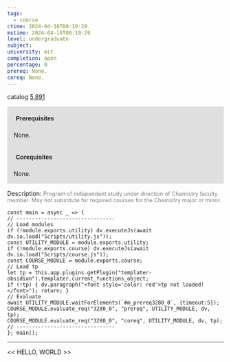 ```yaml
---
tags:
  - course
ctime: 2024-04-18T00:19:29
mstime: 2024-04-18T00:19:29
level: undergraduate
subject: 
university: mit
completion: open
percentage: 0
prereq: None.
coreq: None.
---
```


catalog [5.891](http://student.mit.edu/catalog/m5b.html#5.891)

<span style="display: block; padding: 15px; background-color: rgb(100, 100, 100, 0.2);"><font id="m_prereq3280_0" style="display: block; font-family: Arial, sans-serif; font-weight: bold; padding: 5px">Prerequisites</font><br><span id="prereq3280_0">None.</span></span>
<span style="display: block; padding: 15px; background-color: rgb(100, 100, 100, 0.2);"><font id="m_coreq3280_0" style="display: block; font-family: Arial, sans-serif; font-weight: bold; padding: 5px">Corequisites</font><br><span id="coreq3280_0">None.</span></span>

<font style="">Description:</font>
<font style="color: grey; font-size: 0.8rem;">Program of independent study under direction of Chemistry faculty member.  May not substitute for required courses for the Chemistry major or minor.</font>

```dataviewjs
const main = async _ => {
// --------------------------------
// Load modules
if (!module.exports.utility) dv.executeJs(await dv.io.load("Scripts/utility.js"));
const UTILITY_MODULE = module.exports.utility;
if (!module.exports.course) dv.executeJs(await dv.io.load("Scripts/course.js"));
const COURSE_MODULE = module.exports.course;
// Load tp
let tp = this.app.plugins.getPlugin("templater-obsidian").templater.current_functions_object;
if (!tp) { dv.paragraph("<font style='color: red'>tp not loaded!</font>"); return; }
// Evaluate
await UTILITY_MODULE.waitForElements(`#m_prereq3280_0`, {timeout:5});
COURSE_MODULE.evaluate_req("3280_0", "prereq", UTILITY_MODULE, dv, tp);
COURSE_MODULE.evaluate_req("3280_0", "coreq", UTILITY_MODULE, dv, tp);
// --------------------------------
}; main();
```

---

<< HELLO, WORLD >>
